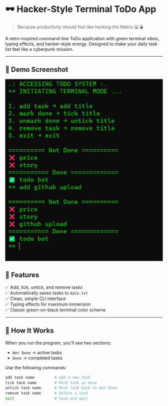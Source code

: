 # 🕶️ Hacker-Style Terminal ToDo App

> Because productivity should feel like hacking the Matrix 💻💣

A retro-inspired command-line ToDo application with green terminal vibes, typing effects, and hacker-style energy. Designed to make your daily task list feel like a cyberpunk mission.

---
## 📸 Demo Screenshot

![Hacker ToDo Demo]({66EBBAD6-E8DE-485B-8691-83EF90BF1E42}.png)


## 🚀 Features

✅ Add, tick, untick, and remove tasks  
✅ Automatically saves tasks to `data.txt`  
✅ Clean, simple CLI interface  
✅ Typing effects for maximum immersion  
✅ Classic green-on-black terminal color scheme

---

## 🧠 How It Works

When you run the program, you’ll see two sections:

- `Not Done` → active tasks
- `Done` → completed tasks

Use the following commands:

```bash
add task name         # Add a new task
tick task name        # Mark task as done
untick task name      # Move task back to Not Done
remove task name      # Delete a task
exit                  # Save and quit
